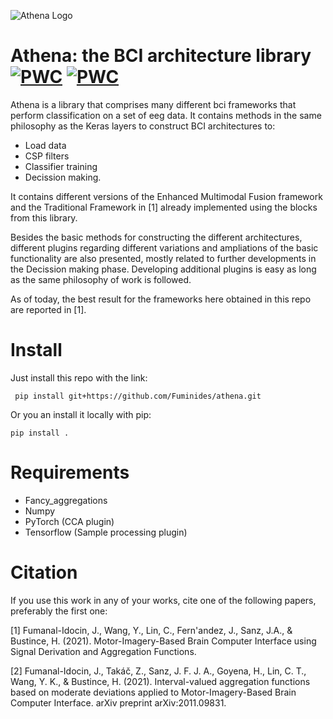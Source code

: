 ![Athena Logo](https://user-images.githubusercontent.com/12574757/105212305-90824d00-5b4d-11eb-982f-77a480075679.png)

# Athena: the BCI architecture library [![PWC](https://img.shields.io/endpoint.svg?url=https://paperswithcode.com/badge/motor-imagery-based-brain-computer-interface/eeg-4-classes-on-bci-competition-iv-2a)](https://paperswithcode.com/sota/eeg-4-classes-on-bci-competition-iv-2a?p=motor-imagery-based-brain-computer-interface) [![PWC](https://img.shields.io/endpoint.svg?url=https://paperswithcode.com/badge/motor-imagery-based-brain-computer-interface/eeg-left-right-hand-on-bci-competition-iv-2a)](https://paperswithcode.com/sota/eeg-left-right-hand-on-bci-competition-iv-2a?p=motor-imagery-based-brain-computer-interface)
Athena is a library that comprises many different bci frameworks that perform classification on a set of eeg data. It contains methods in the same philosophy as the Keras layers to construct BCI architectures to:
* Load data
* CSP filters
* Classifier training
* Decission making.

It contains different versions of the Enhanced Multimodal Fusion framework and the Traditional Framework in [1] already implemented using the blocks from this library.

Besides the basic methods for constructing the different architectures, different plugins regarding different variations and ampliations of the basic functionality are also presented, mostly related to further developments in the Decission making phase. Developing additional plugins is easy as long as the same philosophy of work is followed.

As of today, the best result for the frameworks here obtained in this repo are reported in [1].

# Install

Just install this repo with the link:

``` pip install git+https://github.com/Fuminides/athena.git```


Or you an install it locally with pip:

```pip install .```



# Requirements

* Fancy_aggregations
* Numpy
* PyTorch (CCA plugin)
* Tensorflow (Sample processing plugin)

# Citation
If you use this work in any of your works, cite one of the following papers, preferably the first one:

[1] Fumanal-Idocin, J., Wang, Y., Lin, C., Fern'andez, J., Sanz, J.A., & Bustince, H. (2021). Motor-Imagery-Based Brain Computer Interface using Signal Derivation and Aggregation Functions.


[2] Fumanal-Idocin, J., Takáč, Z., Sanz, J. F. J. A., Goyena, H., Lin, C. T., Wang, Y. K., & Bustince, H. (2021). Interval-valued aggregation functions based on moderate deviations applied to Motor-Imagery-Based Brain Computer Interface. arXiv preprint arXiv:2011.09831.
